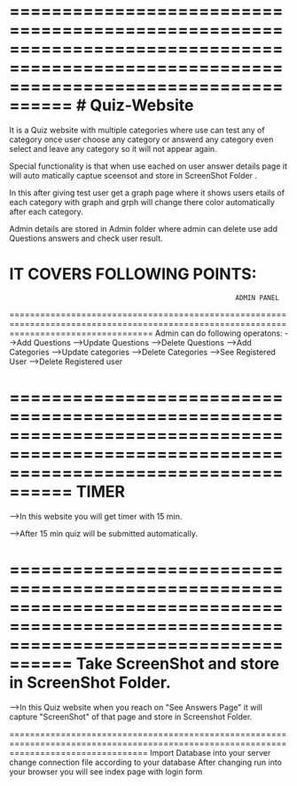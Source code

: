 ========================================================================================================================================
                                                               # Quiz-Website
=========================================================================================================================================
It is a Quiz website with multiple categories where use can test any of category once user choose any category or answerd any category even select and leave any category so it will not appear again.

Special functionality is that when use eached on user answer details page it will auto matically captue sceensot and store in ScreenShot Folder .

In this after giving test user get a graph page where it shows users etails of each category with graph and grph will change there color automatically after each category.

Admin details are stored in Admin folder where admin can delete use add Questions answers and check user result.

IT COVERS FOLLOWING POINTS:
=======================================================================================================================================
                                                             ADMIN PANEL
========================================================================================================================================
Admin can do following operatons:
-->Add Questions
-->Update Questions
-->Delete Questions
-->Add Categories
-->Update categories
-->Delete Categories
-->See Registered User
-->Delete Registered user

========================================================================================================================================
                                                              TIMER
======================================================================================================================================
-->In this website you will get timer with 15 min.

-->After 15 min quiz will be submitted automatically.


========================================================================================================================================
                                            Take ScreenShot and store in ScreenShot Folder.
========================================================================================================================================
-->In this Quiz website when you reach on "See Answers Page" it will capture "ScreenShot" of that page and store in Screenshot Folder.

=======================================================================================================================================
Import Database into your server change connection file according to your database 
After changing run into your browser you will see index page with login form
